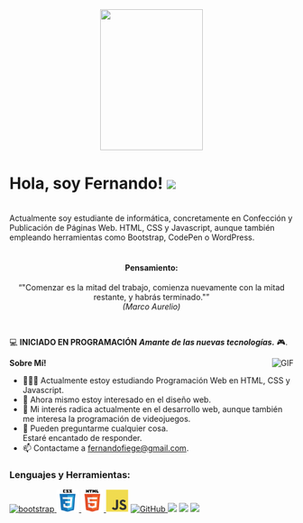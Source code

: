 <div align="center"><img src="https://github.com/Mo-Alsehli/Mo-Alsehli/assets/98949843/7b841857-16fb-422d-9297-be42e3eaf3a9" height = 250px width = 60%  /></div>

# Hola, soy Fernando! <img src="https://media.giphy.com/media/hVa6t0WpoDOk7Pxb7l/giphy.gif" width="50">
<br/>
Actualmente soy estudiante de informática, concretamente en Confección y Publicación de Páginas Web. HTML, CSS y Javascript, aunque también empleando herramientas como Bootstrap, CodePen o WordPress.
<br/>
<br/>

<h4 align="center">Pensamiento:</h4>
<p align="center"><q>"Comenzar es la mitad del trabajo, comienza nuevamente con la mitad restante, y habrás terminado."</q><br><i align="center">(Marco Aurelio)</i></p><br>




 💻​ **INICIADO EN PROGRAMACIÓN**  ***Amante de las nuevas tecnologías.*** 🎮​.
 
<img align="right" alt="GIF" src="https://media1.giphy.com/media/v1.Y2lkPTc5MGI3NjExam80dDJtMG44Z3ZiNjMzczdwd3h4b3AwZzhlcHYybDJ5azF1NXR4aCZlcD12MV9pbnRlcm5hbF9naWZfYnlfaWQmY3Q9Zw/tDfClZn3KzGpSL2PXk/giphy.gif"/>
  

**Sobre Mí!**

- 👨🏽‍💻 Actualmente estoy estudiando Programación Web en HTML, CSS y Javascript.
- 🌱 Ahora mismo estoy interesado en el diseño web. 
- 🤔 Mi interés radica actualmente en el desarrollo web, aunque también me interesa la programación de videojuegos.
- 💬 Pueden preguntarme cualquier cosa.<br>Estaré encantado de responder.
- 📫 Contactame a [fernandofiege@gmail.com](mailto:fernandofiege@gmail.com).

<h3 align="left">Lenguajes y Herramientas:</h3>
<p align="left"> <a href="https://getbootstrap.com" target="_blank" rel="noreferrer"> <img src="https://cdn.jsdelivr.net/gh/devicons/devicon@latest/icons/bootstrap/bootstrap-original.svg" alt="bootstrap" width="40" height="40"/> <img src="https://raw.githubusercontent.com/devicons/devicon/master/icons/css3/css3-original-wordmark.svg" alt="css3" width="40" height="40"/> </a> <a href="https://git-scm.com/" target="_blank" rel="noreferrer">  <img src="https://raw.githubusercontent.com/devicons/devicon/master/icons/html5/html5-original-wordmark.svg" alt="html5" width="40" height="40"/> </a> <img src="https://raw.githubusercontent.com/devicons/devicon/master/icons/javascript/javascript-original.svg" alt="javascript" width="40" height="40"/> </a> <a href="https://github.com/" target="_blank" rel="noreferrer" </a> 
<img src="https://cdn.jsdelivr.net/gh/devicons/devicon@latest/icons/github/github-original.svg" alt="GitHub" width="40" height="40"/> <a href="https://code.visualstudio.com/" target="_blank" rel="noreferrer"></a> <img src="https://cdn.jsdelivr.net/gh/devicons/devicon@latest/icons/vscode/vscode-original.svg" widht="40" height="40"> <a href="https://codepen.io/" target="_blank" rel="noreferrer"></a> <img src="https://cdn.jsdelivr.net/gh/devicons/devicon@latest/icons/codepen/codepen-original.svg" widht="40" height="40"> <a href="https://wordpress.com/" target="_blank" rel="noreferrer"></a> <img src="https://cdn.jsdelivr.net/gh/devicons/devicon@latest/icons/wordpress/wordpress-plain.svg" widht="40" height="40"> 
             
            
            




